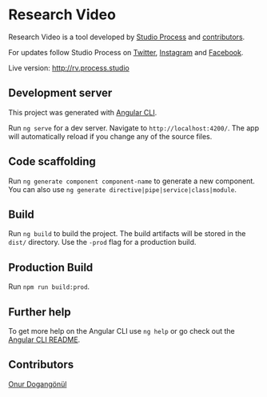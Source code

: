 # Research Video
Research Video is a tool developed by [Studio Process](http://process.studio) and [contributors](https://github.com/StudioProcess/rvp#Contributors).


For updates follow Studio Process on [Twitter](http://twitter.com/studioprocess), [Instagram](https://www.instagram.com/process.studio/) and [Facebook](https://www.facebook.com/studioprocess).


Live version: http://rv.process.studio


## Development server

This project was generated with [Angular CLI](https://github.com/angular/angular-cli).

Run `ng serve` for a dev server. Navigate to `http://localhost:4200/`. The app will automatically reload if you change any of the source files.

## Code scaffolding

Run `ng generate component component-name` to generate a new component. You can also use `ng generate directive|pipe|service|class|module`.

## Build

Run `ng build` to build the project. The build artifacts will be stored in the `dist/` directory. Use the `-prod` flag for a production build.

## Production Build

Run `npm run build:prod`.

## Further help

To get more help on the Angular CLI use `ng help` or go check out the [Angular CLI README](https://github.com/angular/angular-cli/blob/master/README.md).

## Contributors

[Onur Dogangönül](https://github.com/dinony)
